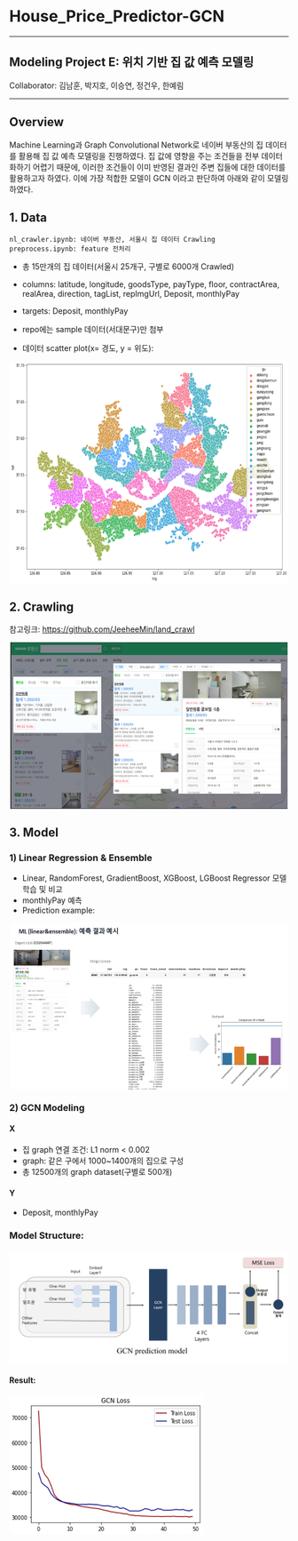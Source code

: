 # House_Price_Predictor-GCN

***
## Modeling Project E: 위치 기반 집 값 예측 모델링 
Collaborator: 김남훈, 박지호, 이승연, 정건우, 한예림
***

## Overview
Machine Learning과 Graph Convolutional Network로 네이버 부동산의 집 데이터를 활용해 집 값 예측 모델링을 진행하였다. 집 값에 영향을 주는 조건들을 전부 데이터화하기 어렵기 때문에, 이러한 조건들이 이미 반영된 결과인 주변 집들에 대한 데이터를 활용하고자 하였다. 이에 가장 적합한 모델이 GCN 이라고 판단하여 아래와 같이 모델링하였다.

## 1. Data

    nl_crawler.ipynb: 네이버 부동산, 서울시 집 데이터 Crawling
    preprocess.ipynb: feature 전처리
    
    
- 총 15만개의 집 데이터(서울시 25개구, 구별로 6000개 Crawled)
- columns: latitude, longitude, goodsType, payType, floor, contractArea, realArea, direction, tagList, repImgUrl, Deposit, monthlyPay
- targets: Deposit, monthlyPay
- repo에는 sample 데이터(서대문구)만 첨부

- 데이터 scatter plot(x= 경도, y = 위도):  
<p align = "center">
<img src="/md_src/data_scatter.png" width="600" height="400" align = 'center'/>
</p>


## 2. Crawling

참고링크: https://github.com/JeeheeMin/land_crawl
<p align = "center">
<img src="/md_src/nl_img.png" width="500" height="300" align = 'center'/>
</p>


## 3. Model

### 1) Linear Regression & Ensemble

- Linear, RandomForest, GradientBoost, XGBoost, LGBoost Regressor 모델 학습 및 비교
- monthlyPay 예측
- Prediction example:
<p align = "center">
<img src="/md_src/ml_result.png" width="500" height="300" align = 'center'/>
</p>


### 2) GCN Modeling
#### X
- 집 graph 연결 조건: L1 norm < 0.002 
- graph: 같은 구에서 1000~1400개의 집으로 구성
- 총 12500개의 graph dataset(구별로 500개)
#### Y
- Deposit, monthlyPay


### Model Structure:
![모델](/md_src/model_diagram.png)

#### Result:
<img src="/md_src/GCN_result.png" width="350" height="250" align = 'center'/>

